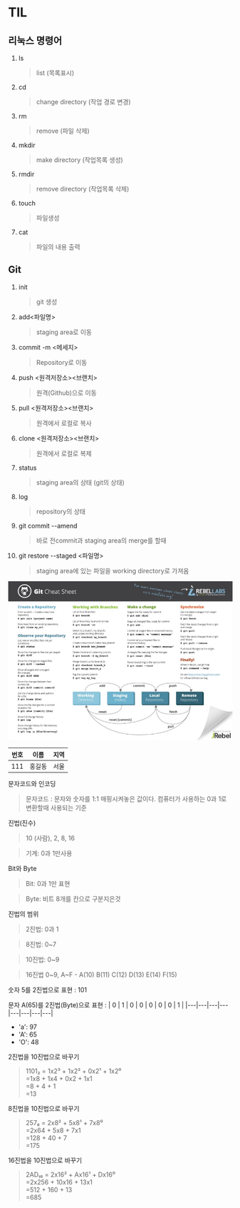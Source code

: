 # TIL

## 리눅스 명령어

1. ls

   > list (목록표시)

2. cd

   > change directory (작업 경로 변경)

3. rm

   > remove (파일 삭제)

4. mkdir

   > make directory (작업목록 생성)

5. rmdir

   > remove directory (작업목록 삭제)

6. touch

   > 파일생성

7. cat
   > 파일의 내용 출력

## Git

1. init

   > git 생성

2. add<파일명>

   > staging area로 이동

3. commit -m <메세지>

   > Repository로 이동

4. push <원격저장소><브랜치>

   > 원격(Github)으로 이동

5. pull <원격저장소><브랜치>

   > 원격에서 로컬로 복사

6. clone <원격저장소><브랜치>

   > 원격에서 로컬로 복제

7. status

   > staging area의 상태 (git의 상태)

8. log

   > repository의 상태

9. git commit --amend

   > 바로 전commit과 staging area의 merge를 할때

10. git restore --staged <파일명>
    > staging area에 있는 파일을 working directory로 가져옴

![git cheat sheet](asset/gitcheatsheet.gif)

| 번호 | 이름   | 지역 |
| ---- | ------ | ---- |
| 111  | 홍길동 | 서울 |

문자코드와 인코딩

> 문자코드 : 문자와 숫자를 1:1 매핑시켜놓은 값이다.
> 컴퓨터가 사용하는 0과 1로 변환할때 사용되는 기준

진법(진수)

> 10 (사람), 2, 8, 16

> 기계: 0과 1만사용

Bit와 Byte

> Bit: 0과 1만 표현

> Byte: 비트 8개를 칸으로 구분지은것

진법의 범위

> 2진법: 0과 1

> 8진법: 0~7

> 10진법: 0~9

> 16진법 0~9, A~F - A(10) B(11) C(12) D(13)
> E(14) F(15)

숫자 5를 2진법으로 표현 : 101

문자 A(65)를 2진법(Byte)으로 표현 :
| 0 | 1 | 0 | 0 | 0 | 0 | 0 | 1 |
|---|---|---|---|---|---|---|---|

- 'a': 97
- 'A': 65
- 'O': 48

2진법을 10진법으로 바꾸기

> 1101₂ = 1x2³ + 1x2² + 0x2¹ + 1x2⁰  
> =1x8 + 1x4 + 0x2 + 1x1  
> =8 + 4 + 1  
> =13

8진법을 10진법으로 바꾸기

> 257₈ = 2x8² + 5x8¹ + 7x8⁰  
> =2x64 + 5x8 + 7x1  
> =128 + 40 + 7  
> =175

16진법을 10진법으로 바꾸기

> 2AD₁₆ = 2x16² + Ax16¹ + Dx16⁰  
> =2x256 + 10x16 + 13x1  
> =512 + 160 + 13  
> =685
